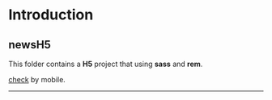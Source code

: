 Introduction
===

## newsH5

This folder contains a **H5** project that using **sass** and **rem**.

[check](http://hujienan.github.io/web-demo/newsH5/newsH5.html) by mobile.

---

